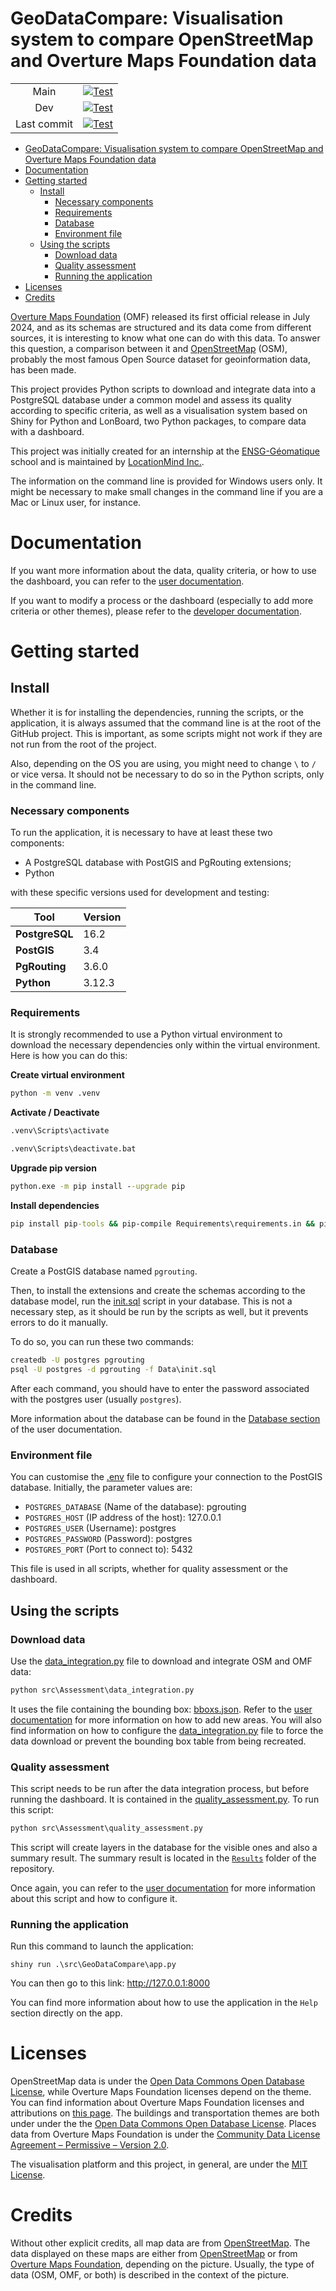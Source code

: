 # GeoDataCompare: Visualisation system to compare OpenStreetMap and Overture Maps Foundation data

|   |   |
|:---:|:---:|
| Main  | [![Test](https://github.com/LocationMind/OSM_Overture_Works/actions/workflows/action.yml/badge.svg?branch=main)](https://github.com/LocationMind/OSM_Overture_Works/actions/workflows/action.yml?query=branch%3Amain)  |
| Dev  | [![Test](https://github.com/LocationMind/OSM_Overture_Works/actions/workflows/action.yml/badge.svg?branch=dev)](https://github.com/LocationMind/OSM_Overture_Works/actions/workflows/action.yml?query=branch%3Adev)  |
| Last commit | [![Test](https://github.com/LocationMind/OSM_Overture_Works/actions/workflows/action.yml/badge.svg)](https://github.com/LocationMind/OSM_Overture_Works/actions/workflows/action.yml) |

- [GeoDataCompare: Visualisation system to compare OpenStreetMap and Overture Maps Foundation data](#geodatacompare-visualisation-system-to-compare-openstreetmap-and-overture-maps-foundation-data)
- [Documentation](#documentation)
- [Getting started](#getting-started)
  - [Install](#install)
    - [Necessary components](#necessary-components)
    - [Requirements](#requirements)
    - [Database](#database)
    - [Environment file](#environment-file)
  - [Using the scripts](#using-the-scripts)
    - [Download data](#download-data)
    - [Quality assessment](#quality-assessment)
    - [Running the application](#running-the-application)
- [Licenses](#licenses)
- [Credits](#credits)

[Overture Maps Foundation](https://overturemaps.org/) (OMF) released its first official release in July 2024, and as its schemas are structured and its data come from different sources, it is interesting to know what one can do with this data.
To answer this question, a comparison between it and [OpenStreetMap](https://www.openstreetmap.org/) (OSM), probably the most famous Open Source dataset for geoinformation data, has been made.

This project provides Python scripts to download and integrate data into a PostgreSQL database under a common model and assess its quality according to specific criteria, as well as a visualisation system based on Shiny for Python and LonBoard, two Python packages, to compare data with a dashboard.

This project was initially created for an internship at the [ENSG-Géomatique](https://ensg.eu/fr) school and is maintained by [LocationMind Inc.](https://locationmind.com/).

The information on the command line is provided for Windows users only.
It might be necessary to make small changes in the command line if you are a Mac or Linux user, for instance.

# Documentation

If you want more information about the data, quality criteria, or how to use the dashboard, you can refer to the [user documentation](./Documentation/user-doc.md).

If you want to modify a process or the dashboard (especially to add more criteria or other themes), please refer to the [developer documentation](./Documentation/dev-doc.md).

# Getting started

## Install

Whether it is for installing the dependencies, running the scripts, or the application, it is always assumed that the command line is at the root of the GitHub project.
This is important, as some scripts might not work if they are not run from the root of the project.

Also, depending on the OS you are using, you might need to change `\` to `/` or vice versa.
It should not be necessary to do so in the Python scripts, only in the command line.

### Necessary components

To run the application, it is necessary to have at least these two components:

- A PostgreSQL database with PostGIS and PgRouting extensions;
- Python

with these specific versions used for development and testing:

| **Tool** | Version |
| --- | --- |
| **PostgreSQL** | 16.2 |
| **PostGIS** | 3.4 |
| **PgRouting** | 3.6.0 |
| **Python** | 3.12.3 |


### Requirements

It is strongly recommended to use a Python virtual environment to download the necessary dependencies only within the virtual environment.
Here is how you can do this:

**Create virtual environment**
```cmd
python -m venv .venv
```

**Activate / Deactivate**

```cmd
.venv\Scripts\activate

.venv\Scripts\deactivate.bat
```

**Upgrade pip version**
```cmd
python.exe -m pip install --upgrade pip
```

**Install dependencies**

```cmd
pip install pip-tools && pip-compile Requirements\requirements.in && pip install -r Requirements\requirements.txt
```

### Database

Create a PostGIS database named `pgrouting`.

Then, to install the extensions and create the schemas according to the database model, run the [init.sql](./Data/init.sql) script in your database.
This is not a necessary step, as it should be run by the scripts as well, but it prevents errors to do it manually.

To do so, you can run these two commands:

```cmd
createdb -U postgres pgrouting
psql -U postgres -d pgrouting -f Data\init.sql
```

After each command, you should have to enter the password associated with the postgres user (usually `postgres`).

More information about the database can be found in the [Database section](./Documentation/user-doc.md#database) of the user documentation.

### Environment file

You can customise the [.env](./.env) file to configure your connection to the PostGIS database.
Initially, the parameter values are:

- `POSTGRES_DATABASE` (Name of the database): pgrouting
- `POSTGRES_HOST` (IP address of the host): 127.0.0.1
- `POSTGRES_USER` (Username): postgres
- `POSTGRES_PASSWORD` (Password): postgres
- `POSTGRES_PORT` (Port to connect to): 5432

This file is used in all scripts, whether for quality assessment or the dashboard.

## Using the scripts

### Download data

Use the [data_integration.py](src/Assessment/data_integration.py) file to download and integrate OSM and OMF data:

```cmd
python src\Assessment\data_integration.py
```

It uses the file containing the bounding box: [bboxs.json](./Data/bboxs.json).
Refer to the [user documentation](./Documentation/user-doc.md#adding-areas) for more information on how to add new areas.
You will also find information on how to configure the [data_integration.py](src/Assessment/data_integration.py/) file to force the data download or prevent the bounding box table from being recreated.

### Quality assessment

This script needs to be run after the data integration process, but before running the dashboard.
It is contained in the [quality_assessment.py](./src/Assessment/quality_assessment.py).
To run this script:

```cmd
python src\Assessment\quality_assessment.py
```

This script will create layers in the database for the visible ones and also a summary result.
The summary result is located in the [`Results`](./Results/) folder of the repository.

Once again, you can refer to the [user documentation](./Documentation/user-doc.md#quality-assessment-criteria) for more information about this script and how to configure it.


### Running the application

Run this command to launch the application:

```
shiny run .\src\GeoDataCompare\app.py
```

You can then go to this link: http://127.0.0.1:8000

You can find more information about how to use the application in the `Help` section directly on the app.

# Licenses

OpenStreetMap data is under the [Open Data Commons Open Database License](https://opendatacommons.org/licenses/odbl/), while Overture Maps Foundation licenses depend on the theme.
You can find information about Overture Maps Foundation licenses and attributions on [this page](https://docs.overturemaps.org/attribution/).
The buildings and transportation themes are both under under the the [Open Data Commons Open Database License](https://opendatacommons.org/licenses/odbl/).
Places data from Overture Maps Foundation is under the [Community Data License Agreement – Permissive – Version 2.0](https://cdla.dev/permissive-2-0/).

The visualisation platform and this project, in general, are under the [MIT License](./LICENSE.md).

# Credits

Without other explicit credits, all map data are from [OpenStreetMap](https://www.openstreetmap.org/copyright).
The data displayed on these maps are either from [OpenStreetMap](https://www.openstreetmap.org/copyright) or from [Overture Maps Foundation](https://docs.overturemaps.org/attribution/), depending on the picture.
Usually, the type of data (OSM, OMF, or both) is described in the context of the picture.

